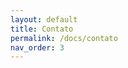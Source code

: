 ```yaml
---
layout: default
title: Contato
permalink: /docs/contato
nav_order: 3
---
```


<script async defer src="https://cdn.jsdelivr.net/npm/altcha/dist/altcha.min.js" type="module"></script>

<form>
  <altcha-widget
    id="altcha"
    challengeurl="https://eu.altcha.org/api/v1/challenge?apiKey=ckey_01e5ad39ed0fe6c511365ea5baf7"
    spamfilter
  ></altcha-widget>
</form>

<script>
    document.querySelector('#altcha').addEventListener('statechange', (ev) => {
  // state can be: unverified, verifying, verified, error
  console.log('state:', ev.detail.state);
  if (ev.detail.state === 'verified') {
    // payload contains base64 encoded data for the server
    console.log('payload:', ev.detail.payload);
  }
});
</script>
